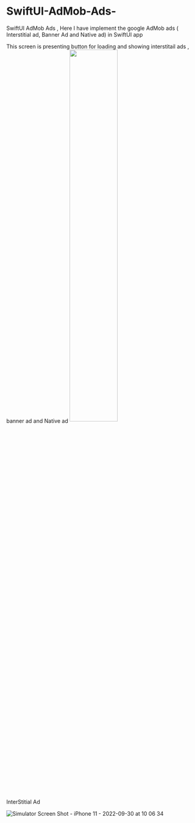 # SwiftUI-AdMob-Ads-
SwiftUI AdMob Ads , Here I have implement the google AdMob ads ( Interstitial ad, Banner Ad and Native ad) in SwiftUI app 


This screen is presenting button for loading and showing interstitail ads , banner ad and Native ad
<img src ="https://user-images.githubusercontent.com/73760345/193196752-0c490bc2-35a9-4306-bcf3-b3a7a08042c4.png" align="center" width="50%" height="50%"/>


InterStitial Ad


![Simulator Screen Shot - iPhone 11 - 2022-09-30 at 10 06 34](https://user-images.githubusercontent.com/73760345/193195590-f49d4c3b-b84a-4c89-a22a-3f816d5c642c.png)
